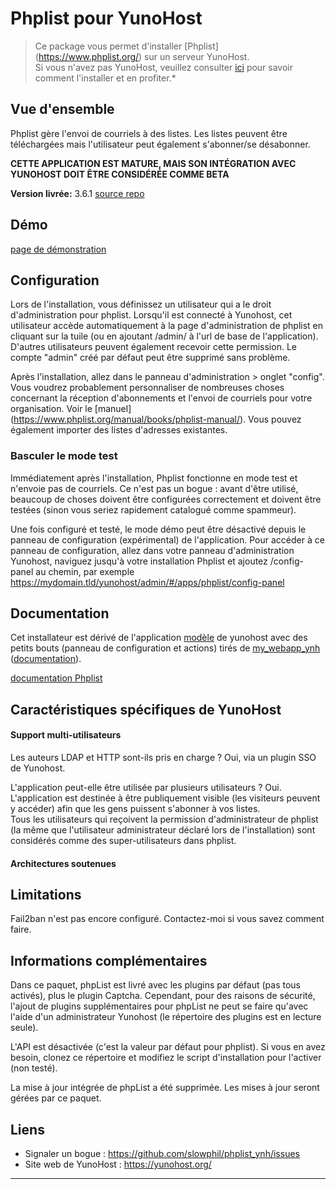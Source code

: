 # Phplist pour YunoHost

> Ce package vous permet d'installer [Phplist] (https://www.phplist.org/) sur un serveur YunoHost.  
Si vous n'avez pas YunoHost, veuillez consulter [ici](https://yunohost.org/#/install) pour savoir comment l'installer et en profiter.*

## Vue d'ensemble

Phplist gère l'envoi de courriels à des listes. Les listes peuvent être téléchargées mais l'utilisateur peut également s'abonner/se désabonner.

**CETTE APPLICATION EST MATURE, MAIS SON INTÉGRATION AVEC YUNOHOST DOIT ÊTRE CONSIDÉRÉE COMME BETA**

**Version livrée:** 3.6.1
[source repo](https://github.com/phpList/phplist3)

## Démo
[page de démonstration](https://www.phplist.org/demo/)

## Configuration
Lors de l'installation, vous définissez un utilisateur qui a le droit d'administration pour phplist. Lorsqu'il est connecté à Yunohost, cet utilisateur accède automatiquement à la page d'administration de phplist en cliquant sur la tuile (ou en ajoutant /admin/ à l'url de base de l'application). D'autres utilisateurs peuvent également recevoir cette permission. Le compte "admin" créé par défaut peut être supprimé sans problème.

Après l'installation, allez dans le panneau d'administration > onglet "config". Vous voudrez probablement personnaliser de nombreuses choses concernant la réception d'abonnements et l'envoi de courriels pour votre organisation. Voir le [manuel] (https://www.phplist.org/manual/books/phplist-manual/). Vous pouvez également importer des listes d'adresses existantes.

### Basculer le mode test
Immédiatement après l'installation, Phplist fonctionne en mode test et n'envoie pas de courriels. Ce n'est pas un bogue : avant d'être utilisé, beaucoup de choses doivent être configurées correctement et doivent être testées (sinon vous seriez rapidement catalogué comme spammeur). 

Une fois configuré et testé, le mode démo peut être désactivé depuis le panneau de configuration (expérimental) de l'application.
Pour accéder à ce panneau de configuration, allez dans votre panneau d'administration Yunohost, naviguez jusqu'à votre installation Phplist et ajoutez /config-panel au chemin, par exemple
https://mydomain.tld/yunohost/admin/#/apps/phplist/config-panel 

## Documentation
Cet installateur est dérivé de l'application [modèle](https://github.com/YunoHost/example_ynh) de yunohost
avec des petits bouts (panneau de configuration et actions) tirés de [my_webapp_ynh](https://github.com/YunoHost-Apps/my_webapp_ynh) ([documentation](https://github.com/YunoHost/doc/blob/master/app_my_webapp.md)).

[documentation Phplist](https://www.phplist.org/)

## Caractéristiques spécifiques de YunoHost

#### Support multi-utilisateurs

Les auteurs LDAP et HTTP sont-ils pris en charge ? Oui, via un plugin SSO de Yunohost.

L'application peut-elle être utilisée par plusieurs utilisateurs ? Oui. L'application est destinée à être publiquement visible (les visiteurs peuvent y accéder) afin que les gens puissent s'abonner à vos listes.  
Tous les utilisateurs qui reçoivent la permission d'administrateur de phplist (la même que l'utilisateur administrateur déclaré lors de l'installation) sont considérés comme des super-utilisateurs dans phplist.

#### Architectures soutenues

## Limitations
Fail2ban n'est pas encore configuré. Contactez-moi si vous savez comment faire.

## Informations complémentaires
Dans ce paquet, phpList est livré avec les plugins par défaut (pas tous activés), plus le plugin Captcha. Cependant, pour des raisons de sécurité, l'ajout de plugins supplémentaires pour phpList ne peut se faire qu'avec l'aide d'un administrateur Yunohost (le répertoire des plugins est en lecture seule).

L'API est désactivée (c'est la valeur par défaut pour phplist). Si vous en avez besoin, clonez ce répertoire et modifiez le script d'installation pour l'activer (non testé).

La mise à jour intégrée de phpList a été supprimée. Les mises à jour seront gérées par ce paquet.

## Liens

 * Signaler un bogue : https://github.com/slowphil/phplist_ynh/issues
 * Site web de YunoHost : https://yunohost.org/

---
